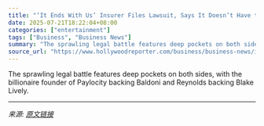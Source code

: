 ```yaml
---
title: "‘It Ends With Us’ Insurer Files Lawsuit, Says It Doesn’t Have to Pay Justin Baldoni’s Legal Fees"
date: 2025-07-21T18:22:04+08:00
categories: ["entertainment"]
tags: ["Business", "Business News"]
summary: "The sprawling legal battle features deep pockets on both sides, with the billionaire founder of Paylocity backing Baldoni and Reynolds backing Blake Lively."
source_url: "https://www.hollywoodreporter.com/business/business-news/it-ends-with-us-insurer-files-lawsuit-it-doesnt-have-pay-justin-baldonis-legal-fees-1236324754/"
---
```


The sprawling legal battle features deep pockets on both sides, with the billionaire founder of Paylocity backing Baldoni and Reynolds backing Blake Lively.

---

*来源: [原文链接](https://www.hollywoodreporter.com/business/business-news/it-ends-with-us-insurer-files-lawsuit-it-doesnt-have-pay-justin-baldonis-legal-fees-1236324754/)*
